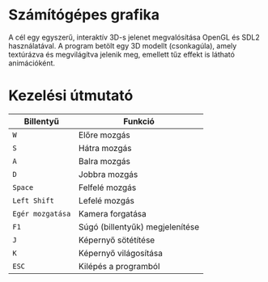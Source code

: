 
# Számítógépes grafika
A cél egy egyszerű, interaktív 3D-s jelenet megvalósítása OpenGL és SDL2 használatával. A program betölt egy 3D modellt (csonkagúla), amely textúrázva és megvilágítva jelenik meg, emellett tűz effekt is látható animációként.

# Kezelési útmutató

| Billentyű                      | Funkció                         |
| ------------------------------ | ------------------------------- |
| `W`                            | Előre mozgás                    |
| `S`                            | Hátra mozgás                    |
| `A`                            | Balra mozgás                    |
| `D`                            | Jobbra mozgás                   |
| `Space`                        | Felfelé mozgás                  |
| `Left Shift`                   | Lefelé mozgás                   |
| `Egér mozgatása`               | Kamera forgatása                |
| `F1`                           | Súgó (billentyűk) megjelenítése |
| `J`                            | Képernyő sötétítése             |
| `K`                            | Képernyő világosítása           |
| `ESC`                          | Kilépés a programból            |



